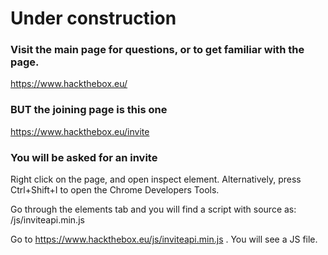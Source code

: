 # Under construction 

### Visit the main page for questions, or to get familiar with the page.

https://www.hackthebox.eu/

### BUT the joining page is this one

https://www.hackthebox.eu/invite

### You will be asked for an invite

Right click on the page, and open inspect element. Alternatively, press Ctrl+Shift+I to open the Chrome Developers Tools.

Go through the elements tab and you will find a script with source as: /js/inviteapi.min.js

Go to https://www.hackthebox.eu/js/inviteapi.min.js . You will see a JS file.

### 
